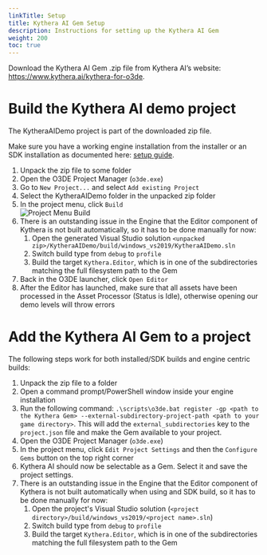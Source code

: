 ```yaml
---
linkTitle: Setup
title: Kythera AI Gem Setup
description: Instructions for setting up the Kythera AI Gem
weight: 200
toc: true
---
```


Download the Kythera AI Gem .zip file from Kythera AI’s website: https://www.kythera.ai/kythera-for-o3de.

# Build the Kythera AI demo project

The KytheraAIDemo project is part of the downloaded zip file.

Make sure you have a working engine installation from the installer or an SDK installation as documented here: [setup guide](/docs/welcome-guide/setup/).

1. Unpack the zip file to some folder
1. Open the O3DE Project Manager (`o3de.exe`)
1. Go to `New Project...` and select `Add existing Project`
1. Select the KytheraAIDemo folder in the unpacked zip folder
1. In the project menu, click `Build`<br>
![Project Menu Build](/images/user-guide/gems/kythera-ai/project-manager-project-menu-build.png)
1. There is an outstanding issue in the Engine that the Editor component of Kythera is not built automatically, so it has to be done manually for now:
    1. Open the generated Visual Studio solution `<unpacked zip>/KytheraAIDemo/build/windows_vs2019/KytheraAIDemo.sln`
    1. Switch build type from `debug` to `profile`
    1. Build the target `Kythera.Editor`, which is in one of the subdirectories matching the full filesystem path to the Gem
1. Back in the O3DE launcher, click `Open Editor`
1. After the Editor has launched, make sure that all assets have been processed in the Asset Processor (Status is Idle), otherwise opening our demo levels will throw errors

# Add the Kythera AI Gem to a project
The following steps work for both installed/SDK builds and engine centric builds:
1. Unpack the zip file to a folder
1. Open a command prompt/PowerShell window inside your engine installation
1. Run the following command: `.\scripts\o3de.bat register -gp <path to the Kythera Gem> --external-subdirectory-project-path <path to your game directory>`. This will add the `external_subdirectories` key to the `project.json` file and make the Gem available to your project.
1. Open the O3DE Project Manager (`o3de.exe`)
1. In the project menu, click `Edit Project Settings` and then the `Configure Gems` button on the top right corner
1. Kythera AI should now be selectable as a Gem. Select it and save the project settings.
1. There is an outstanding issue in the Engine that the Editor component of Kythera is not built automatically when using and SDK build, so it has to be done manually for now:
    1. Open the project's Visual Studio solution (`<project directory>/build/windows_vs2019/<project name>.sln`)
    1. Switch build type from `debug` to `profile`
    1. Build the target `Kythera.Editor`, which is in one of the subdirectories matching the full filesystem path to the Gem
